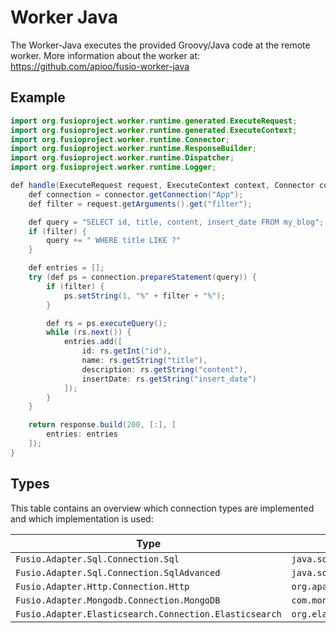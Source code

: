 
# Worker Java

The Worker-Java executes the provided Groovy/Java code at the remote worker.
More information about the worker at: https://github.com/apioo/fusio-worker-java

## Example

```java
import org.fusioproject.worker.runtime.generated.ExecuteRequest;
import org.fusioproject.worker.runtime.generated.ExecuteContext;
import org.fusioproject.worker.runtime.Connector;
import org.fusioproject.worker.runtime.ResponseBuilder;
import org.fusioproject.worker.runtime.Dispatcher;
import org.fusioproject.worker.runtime.Logger;

def handle(ExecuteRequest request, ExecuteContext context, Connector connector, ResponseBuilder response, Dispatcher dispatcher, Logger logger) {
    def connection = connector.getConnection("App");
    def filter = request.getArguments().get("filter");

    def query = "SELECT id, title, content, insert_date FROM my_blog";
    if (filter) {
        query += " WHERE title LIKE ?"
    }

    def entries = [];
    try (def ps = connection.prepareStatement(query)) {
        if (filter) {
            ps.setString(1, "%" + filter + "%");
        }

        def rs = ps.executeQuery();
        while (rs.next()) {
            entries.add([
                id: rs.getInt("id"),
                name: rs.getString("title"),
                description: rs.getString("content"),
                insertDate: rs.getString("insert_date")
            ]);
        }
    }

    return response.build(200, [:], [
        entries: entries
    ]);
}

```

## Types

This table contains an overview which connection types are implemented
and which implementation is used:

| Type | Implementation 
| ---- | --------------
| `Fusio.Adapter.Sql.Connection.Sql` | `java.sql.Connection`
| `Fusio.Adapter.Sql.Connection.SqlAdvanced` | `java.sql.Connection`
| `Fusio.Adapter.Http.Connection.Http` | `org.apache.hc.client5.http.impl.classic.HttpClient`
| `Fusio.Adapter.Mongodb.Connection.MongoDB` | `com.mongodb.client.MongoDatabase`
| `Fusio.Adapter.Elasticsearch.Connection.Elasticsearch` | `org.elasticsearch.client.RestHighLevelClient`
